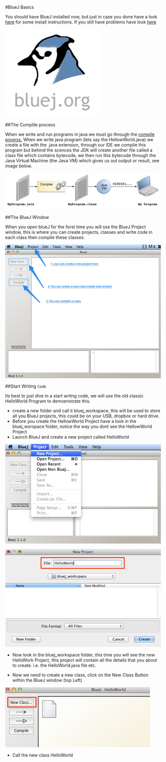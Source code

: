 #BlueJ Basics

You should have BlueJ installed now, but just in case you done have a look [here](http://www.bluej.org/download/install.html) for some install instructions. If you still have problems have look [here](http://www.bluej.org/faq.html)

![](img/01.png)

##The Complile process

When we write and run programs in java we must go through the [compile progrss.](http://www.oracle.com/technetwork/java/compile-136656.html) When we write java program (lets say the HellowWorld.java) we create a file with the .java extension, through our IDE we complie this program but behind the scences the JDK will create another file called a class file which contains bytecode, we then run this bytecode through the Java Virtual Machine (the Java VM) which gives us out output or result, see image below.

 ![](img/02.png)
 
 ##The BlueJ Window
 
 When you open blueJ for the forst time you will sse the BlueJ Project window, this is where you can create projects, classes and write code in each class then compile these classes.
 
  ![](img/09.png)

 ##Start Writing `Code`

 Its best to just dive in a start writng code, we will use the old classic HelloWorld Program to demoenstrate this.

- create a new folder and call it bluej_workspace, this will be used to store all you BlueJ projects, this could be on your USB, dropbox or hard drive.
- Before you create the HellowWorld Project have a look in the bluej_worspace folder, notice the way you dont see the HellowWorld Project
- Launch BlueJ and create a new project called HelloWorld

![](img/07.png)

![](img/08.png)
- Now look in the bluej_workspace folder, this time you will see the new HelloWork Project, this project will contain all the details that you about to create. i.e. the HelloWorld.java file etc.

- Now we need to create a new class, click on the New Class Button within the BlueJ window (top Left)

![](img/10.png)

- Call the new class HelloWorld

